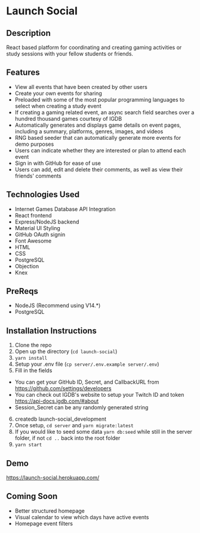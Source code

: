# Launch Social

## Description
React based platform for coordinating and creating gaming activities or study sessions with your fellow students or friends. 

## Features 
- View all events that have been created by other users
- Create your own events for sharing
- Preloaded with some of the most popular programming languages to select when creating a study event
- If creating a gaming related event, an async search field searches over a hundred thousand games courtesy of IGDB
- Automatically generates and displays game details on event pages, including a summary, platforms, genres, images, and videos
- RNG based seeder that can automatically generate more events for demo purposes
- Users can indicate whether they are interested or plan to attend each event
- Sign in with GitHub for ease of use
- Users can add, edit and delete their comments, as well as view their friends' comments

## Technologies Used
- Internet Games Database API Integration
- React frontend
- Express/NodeJS backend
- Material UI Styling
- GitHub OAuth signin
- Font Awesome
- HTML
- CSS
- PostgreSQL
- Objection
- Knex

## PreReqs
- NodeJS (Recommend using V14.*)
- PostgreSQL

## Installation Instructions
1. Clone the repo
2. Open up the directory (`cd launch-social`)
3. `yarn install`
4. Setup your .env file (`cp server/.env.example server/.env`)
5. Fill in the fields
- You can get your GitHub ID, Secret, and CallbackURL from https://github.com/settings/developers
- You can check out IGDB's website to setup your Twitch ID and token https://api-docs.igdb.com/#about
- Session_Secret can be any randomly generated string
6. createdb launch-social_development
7. Once setup, `cd server` and `yarn migrate:latest`
8. If you would like to seed some data `yarn db:seed` while still in the server folder, if not `cd ..` back into the root folder
9. `yarn start`

## Demo
https://launch-social.herokuapp.com/

## Coming Soon
- Better structured homepage
- Visual calendar to view which days have active events
- Homepage event filters